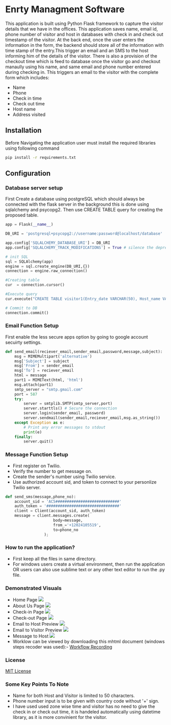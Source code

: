 # Enrty Managment Software
This application is built using Python Flask framework to capture the visitor details that we have in the offices. This application saves name, email id, phone number of visitor and host in databases with check in and check out timestamp of the visitor. 
At the back end, once the user enters the information in the form, the backend should store all of the information with time stamp of the entry.This trigger an email and an SMS to the host informing him of the details of the visitor. There is also a provision of the checkout time which is feed to database once the visitor go and checkout manaully using his name, and same email and phone number entered during checking in. This triggers an email to the visitor with the complete form which includes:
- Name     
- Phone
- Check in time
- Check out time
- Host name
- Address visited

## Installation
Before Navigating the application user must install the required libraries using following command
``` bash
pip install -r requirements.txt
```

## Configuration

### Database server setup
First Create a database using postgreSQL which should always be connected with the flask server in the background this is done using sqlalchemy and psycopg2. Then use CREATE TABLE query for creating the proposed table.
```python
app = Flask(__name__)

DB_URI = 'postgresql+psycopg2://username:password@localhost/database'

app.config['SQLALCHEMY_DATABASE_URI'] = DB_URI
app.config['SQLALCHEMY_TRACK_MODIFICATIONS'] = True # silence the deprecation warning

# init SQL
sql = SQLAlchemy(app)
engine = sql.create_engine(DB_URI,{})
connection = engine.raw_connection()

#Creating table 
cur  = connection.cursor()

#Execute query
cur.execute("CREATE TABLE visitor1(Entry_date VARCHAR(50), Host_name VARCHAR(255), Host_email VARCHAR(255), Host_contact_no VARCHAR(12), Visitor_name VARCHAR(255), Visitor_email VARCHAR(255), Visitor_contact_no VARCHAR(12), check_in_time VARCHAR(50), check_out_time VARCHAR(50))")

# Commit to DB
connection.commit()
```

### Email Function Setup
First enable the less secure apps option by going to google account secuirty settings.
```python
def send_email(reciever_email,sender_email,password,message,subject):
    msg = MIMEMultipart('alternative')
    msg['Subject'] = subject
    msg['From'] = sender_email
    msg['To'] = reciever_email
    html = message
    part1 = MIMEText(html, 'html')
    msg.attach(part1)
    smtp_server = "smtp.gmail.com"
    port = 587
    try:
        server = smtplib.SMTP(smtp_server,port)
        server.starttls() # Secure the connection
        server.login(sender_email, password)
        server.sendmail(sender_email,reciever_email,msg.as_string()) 
    except Exception as e:
        # Print any error messages to stdout
        print(e)
    finally:
        server.quit() 
```

### Message Function Setup
* First register on Twilio.
* Verify the number to get message on.
* Create the sender's number using Twilio service.
* Use authorized account sid, and token to connect to your personlize Twilio server. 
```python
def send_sms(message,phone_no):
    account_sid = 'AC5############################'
    auth_token = '################################'
    client = Client(account_sid, auth_token)
    message = client.messages.create(
                     body=message,
                     from_='+12024105519',
                     to=phone_no
                 );
```
### How to run the application?
* First keep all the files in same directory.
* For windows users create a virtual environment, then run the application OR users can also use sublime text or any other text editor to run the .py file.

### Demonstrated Visuals
- Home Page
![](https://github.com/as791/Enrty-Managment-Software/blob/master/Screenshots/home%20page.png)
- About Us Page
![](https://github.com/as791/Enrty-Managment-Software/blob/master/Screenshots/about%20us%20page.png)
- Check-in Page
![](https://github.com/as791/Enrty-Managment-Software/blob/master/Screenshots/checkin%20page.png)
- Check-out Page
![](https://github.com/as791/Enrty-Managment-Software/blob/master/Screenshots/checkout%20page.png)
- Email to Host Preview
![](https://github.com/as791/Enrty-Managment-Software/blob/master/Screenshots/emailtohost.jpeg)
- Email to Visitor Preview
![](https://github.com/as791/Enrty-Managment-Software/blob/master/Screenshots/emailtovisitor.jpeg)
- Message to Host
![](https://github.com/as791/Enrty-Managment-Software/blob/master/Screenshots/smstohost.jpeg)
- Worklow can be viewed by downloading this mhtml document (windows steps recoder was used):- [Workflow Recording](https://github.com/as791/Enrty-Managment-Software/tree/master/workflow)

### License
[MIT License](https://choosealicense.com/licenses/mit/)

### Some Key Points To Note
- Name for both Host and Visitor is limited to 50 characters.
- Phone number input is to be given with country code without '+' sign. 
- I have used used zone wise time and visitor has no need to give the check in or check out time, it is handeled automatically using datetime library, as it is more convinient for the visitor.
